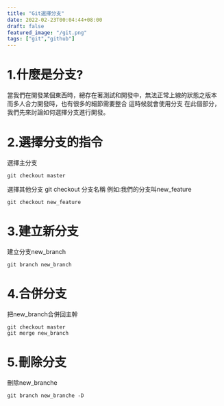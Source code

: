 ```yaml
---
title: "Git選擇分支"
date: 2022-02-23T00:04:44+08:00
draft: false
featured_image: "/git.png"
tags: ["git","github"]
---
```

# 1.什麼是分支?
當我們在開發某個東西時，總存在著測試和開發中，無法正常上線的狀態之版本
而多人合力開發時，也有很多的細節需要整合
這時候就會使用分支
在此個部分，我們先來討論如何選擇分支進行開發。

# 2.選擇分支的指令
選擇主分支

```
git checkout master
```

選擇其他分支
git checkout 分支名稱
例如:我們的分支叫new_feature

```
git checkout new_feature
```

# 3.建立新分支
建立分支new_branch

```
git branch new_branch
```


# 4.合併分支
把new_branch合併回主幹

```
git checkout master
git merge new_branch
```

# 5.刪除分支
刪除new_branche
```
git branch new_branche -D
```